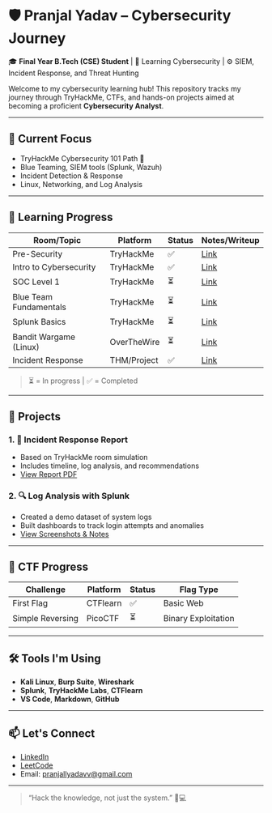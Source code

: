 # 🛡️ Pranjal Yadav – Cybersecurity Journey

🎓 **Final Year B.Tech (CSE) Student** | 🧠 Learning Cybersecurity | ⚙️ SIEM, Incident Response, and Threat Hunting

Welcome to my cybersecurity learning hub! This repository tracks my journey through TryHackMe, CTFs, and hands-on projects aimed at becoming a proficient **Cybersecurity Analyst**.

---

## 📍 Current Focus
- TryHackMe Cybersecurity 101 Path 🔁
- Blue Teaming, SIEM tools (Splunk, Wazuh)
- Incident Detection & Response
- Linux, Networking, and Log Analysis

---

## 🧠 Learning Progress

| Room/Topic                      | Platform      | Status | Notes/Writeup |
|--------------------------------|---------------|--------|---------------|
| Pre-Security                   | TryHackMe     | ✅     | [Link]()      |
| Intro to Cybersecurity         | TryHackMe     | ✅     | [Link]()      |
| SOC Level 1                    | TryHackMe     | ⏳     | [Link]()      |
| Blue Team Fundamentals         | TryHackMe     | ⏳     | [Link]()      |
| Splunk Basics                  | TryHackMe     | ⏳     | [Link]()      |
| Bandit Wargame (Linux)         | OverTheWire   | ⏳     | [Link]()      |
| Incident Response              | THM/Project   | ✅     | [Link]()      |

> ⏳ = In progress | ✅ = Completed

---

## 🔬 Projects

### 1. 🧾 **Incident Response Report**
- Based on TryHackMe room simulation
- Includes timeline, log analysis, and recommendations
- [View Report PDF](link-to-pdf)

### 2. 🔍 **Log Analysis with Splunk**
- Created a demo dataset of system logs
- Built dashboards to track login attempts and anomalies
- [View Screenshots & Notes](link-to-project-folder)

---

## 🏁 CTF Progress

| Challenge        | Platform    | Status | Flag Type           |
|------------------|-------------|--------|---------------------|
| First Flag       | CTFlearn    | ✅     | Basic Web           |
| Simple Reversing | PicoCTF     | ⏳     | Binary Exploitation |

---

## 🛠️ Tools I'm Using

- **Kali Linux**, **Burp Suite**, **Wireshark**
- **Splunk**, **TryHackMe Labs**, **CTFlearn**
- **VS Code**, **Markdown**, **GitHub**

---

## 📫 Let's Connect

- [LinkedIn](https://linkedin.com/in/pranjal-yadav-639222255/)
- [LeetCode](https://leetcode.com/u/pranjallyadavv/)
- Email: pranjallyadavv@gmail.com

---

> “Hack the knowledge, not just the system.” 🧠💻

